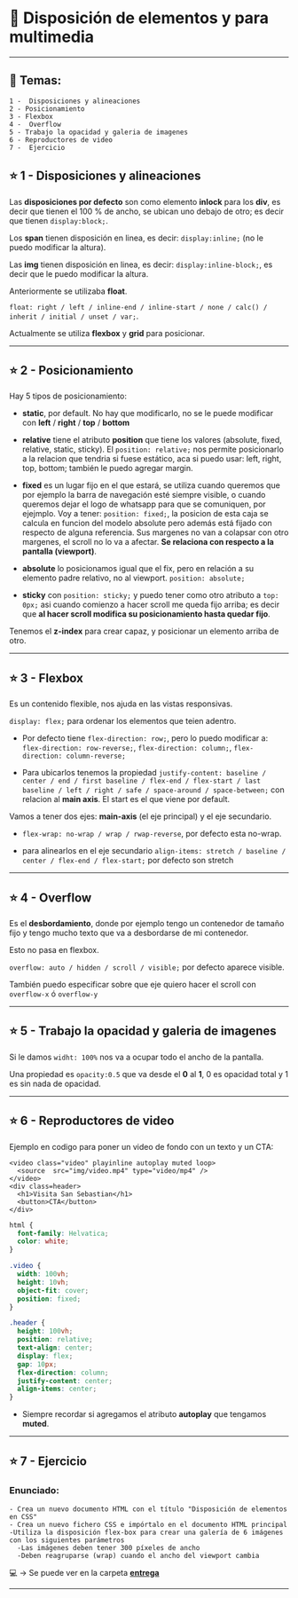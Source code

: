 
# :star2:  Disposición de elementos y para multimedia


---

## :book: Temas:

```
1 -  Disposiciones y alineaciones
2 - Posicionamiento
3 - Flexbox
4 -  Overflow
5 - Trabajo la opacidad y galeria de imagenes
6 - Reproductores de video
7 -  Ejercicio
```


## :star: 1 -  Disposiciones y alineaciones

Las **disposiciones por defecto** son como elemento **inlock** para los **div**, es decir que tienen el 100 % de ancho, se ubican uno debajo de otro; es decir que tienen ```display:block;```.

Los **span**  tienen disposición en linea, es decir: ```display:inline;``` (no le puedo modificar la altura).

Las **img**  tienen disposición en linea, es decir: ```display:inline-block;```, es decir que le puedo modificar la altura.


Anteriormente se utilizaba **float**.

```float: right / left / inline-end / inline-start / none / calc() / inherit / initial / unset / var;```.

Actualmente se utiliza **flexbox** y **grid** para posicionar.

---

## :star: 2 - Posicionamiento

Hay 5 tipos de posicionamiento:

- **static**, por default. No hay que modificarlo, no se le puede modificar con **left** / **right** / **top** / **bottom**

- **relative** tiene el atributo **position** que tiene los valores (absolute, fixed, relative, static, sticky). El ```position: relative;``` nos permite posicionarlo a la relacion que tendria si fuese estático, aca si puedo usar: left, right, top, bottom; también le puedo agregar margin.

- **fixed** es un lugar fijo en el que estará, se utiliza cuando queremos que por ejemplo la barra de navegación esté siempre visible, o cuando queremos dejar el logo de whatsapp para que se comuniquen, por ejejmplo. Voy a tener: ```position: fixed;```, la posicion de esta caja se calcula en funcion del modelo absolute pero además está fijado con respecto de alguna referencia. Sus margenes no van a colapsar con otro margenes, el scroll no lo va a afectar. **Se relaciona con respecto a la pantalla (viewport)**.

- **absolute** lo posicionamos igual que el fix, pero en relación a su elemento padre relativo, no al viewport. ```position: absolute;```

- **sticky** con ```position: sticky;``` y puedo tener como otro atributo a ```top: 0px;``` asi cuando comienzo a hacer scroll me queda fijo arriba; es decir que **al hacer scroll modifica su posicionamiento hasta quedar fijo**.


Tenemos el **z-index** para crear capaz, y posicionar un elemento arriba de otro.

---

## :star: 3 - Flexbox

Es un contenido flexible, nos ajuda en las vistas responsivas.

```display: flex;``` para ordenar los elementos que teien adentro.

- Por defecto tiene ```flex-direction: row;```, pero lo puedo modificar a: ```flex-direction: row-reverse;```, ```flex-direction: column;```, ```flex-direction: column-reverse;```

- Para ubicarlos tenemos la propiedad ```justify-content: baseline / center / end / first baseline / flex-end / flex-start / last baseline / left / right / safe / space-around / space-between;``` con relacion al **main axis**. El start es el que viene por default.

Vamos a tener dos ejes: **main-axis** (el eje principal) y el eje secundario.


- ```flex-wrap: no-wrap / wrap / rwap-reverse```, por defecto esta no-wrap.

- para alinearlos en el eje secundario ```align-items: stretch / baseline / center / flex-end / flex-start;``` por defecto son stretch

---

## :star: 4 -  Overflow

Es el **desbordamiento**, donde por ejemplo tengo un contenedor de tamaño fijo y tengo mucho texto que va a desbordarse de mi contenedor.

Esto no pasa en flexbox.

```overflow: auto / hidden / scroll / visible;``` por defecto aparece visible.

También puedo especificar sobre que eje quiero hacer el scroll con ```overflow-x``` ó ```overflow-y```

---

## :star: 5 - Trabajo la opacidad y galeria de imagenes

Si le damos ```widht: 100%``` nos va a ocupar todo el ancho de la pantalla.

Una propiedad es ```opacity:0.5``` que va desde el **0** al **1**, 0 es opacidad total y 1 es sin nada de opacidad.

---

## :star: 6 - Reproductores de video

Ejemplo en codigo para poner un video de fondo con un texto y un CTA:

```
<video class="video" playinline autoplay muted loop>
  <source  src="img/video.mp4" type="video/mp4" />
</video>
<div class=header>
  <h1>Visita San Sebastian</h1>
  <button>CTA</button>
</div>
```

```CSS
html {
  font-family: Helvatica;
  color: white;
}

.video {
  width: 100vh;
  height: 10vh;
  object-fit: cover;
  position: fixed; 
}

.header {
  height: 100vh;
  position: relative;
  text-align: center;
  display: flex;
  gap: 10px;
  flex-direction: column;
  justify-content: center;
  align-items: center;
}
```

- Siempre recordar si agregamos el atributo **autoplay** que tengamos **muted**.



---

## :star: 7 -  Ejercicio

### Enunciado:

```
- Crea un nuevo documento HTML con el título "Disposición de elementos en CSS"
- Crea un nuevo fichero CSS e impórtalo en el documento HTML principal
-Utiliza la disposición flex-box para crear una galería de 6 imágenes con los siguientes parámetros
  -Las imágenes deben tener 300 píxeles de ancho
  -Deben reagruparse (wrap) cuando el ancho del viewport cambia
```

:computer: -> Se puede ver en la carpeta [**entrega**](https://github.com/eugenia1984/open_bootcamp/tree/main/02_html_css/05_disposiciones/entrega)

---
